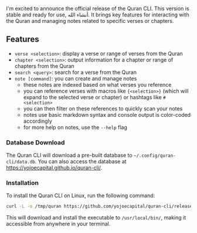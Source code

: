 I'm excited to announce the official release of the Quran CLI. This version is stable and ready for use, أنشاء الله. It brings key features for interacting with the Quran and managing notes related to specific verses or chapters.

## Features

- `verse <selection>`: display a verse or range of verses from the Quran
- `chapter <selection>`: output information for a chapter or range of chapters from the Quran
- `search <query>`: search for a verse from the Quran
- `note [command]`: you can create and manage notes
  - these notes are indexed based on what verses you reference
  - you can reference verses with macros like `{<selection>}` (which will expand to the selected verse or chapter) or hashtags like `#<selection>`
  - you can then filter on these references to quickly scan your notes
  - notes use basic markdown syntax and console output is color-coded accordingly
  - for more help on notes, use the `--help` flag

### Database Download
The Quran CLI will download a pre-built database to `~/.config/quran-cli/data.db`.  You can also access the database at https://yojoecapital.github.io/quran-cli/.

### Installation

To install the Quran CLI on Linux, run the following command:

```bash
curl -L -o /tmp/quran https://github.com/yojoecapital/quran-cli/releases/latest/download/quran && chmod 755 /tmp/quran && sudo mv /tmp/quran /usr/local/bin/
```

This will download and install the executable to `/usr/local/bin/`, making it accessible from anywhere in your terminal.